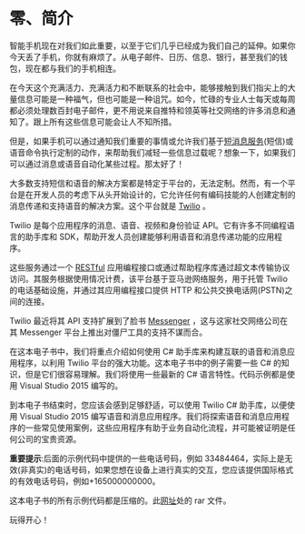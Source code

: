 # 零、简介

智能手机现在对我们如此重要，以至于它们几乎已经成为我们自己的延伸。如果你今天丢了手机，你就有麻烦了。从电子邮件、日历、信息、银行，甚至我们的钱包，现在都与我们的手机相连。

在今天这个充满活力、充满活力和不断联系的社会中，能够接触到我们指尖上的大量信息可能是一种福气，但也可能是一种诅咒。如今，忙碌的专业人士每天或每周都必须处理数百封电子邮件，更不用说来自推特和领英等社交网络的许多消息和通知了。跟上所有这些信息可能会让人不知所措。

但是，如果手机可以通过通知我们重要的事情或允许我们基于[短消息服务](https://www.twilio.com/user/account/voice/phone-numbers)(短信)或语音命令执行定制的动作，来帮助我们减轻一些信息过载呢？想象一下，如果我们可以通过消息或语音自动化某些过程。那太好了！

大多数支持短信和语音的解决方案都是特定于平台的，无法定制。然而，有一个平台是在开发人员的考虑下从头开始设计的，它允许任何有编码技能的人创建定制的消息传递和支持语音的解决方案。这个平台就是 [Twilio](https://www.twilio.com/) 。

Twilio 是每个应用程序的消息、语音、视频和身份验证 API。它有许多不同编程语言的助手库和 SDK，帮助开发人员创建能够利用语音和消息传递功能的应用程序。

这些服务通过一个 [RESTful](https://en.wikipedia.org/wiki/Representational_state_transfer) 应用编程接口或通过帮助程序库通过超文本传输协议访问。其服务根据使用情况计费，该平台基于亚马逊网络服务，用于托管 Twilio 的电话基础设施，并通过其应用编程接口提供 HTTP 和公共交换电话网(PSTN)之间的连接。

Twilio 最近将其 API 支持扩展到了脸书 [Messenger](https://www.gotomeeting.com/) ，这与这家社交网络公司在其 Messenger 平台上推出对僵尸工具的支持不谋而合。

在这本电子书中，我们将重点介绍如何使用 C# 助手库来构建互联的语音和消息应用程序，以利用 Twilio 平台的强大功能。这本电子书中的例子需要一些 C# 的知识，但是它们很容易理解。我们将使用一些最新的 C# 语言特性。代码示例都是使用 Visual Studio 2015 编写的。

到本电子书结束时，您应该会感到足够舒适，可以使用 Twilio C# 助手库，以便使用 Visual Studio 2015 编写语音和消息应用程序。我们将探索语音和消息应用程序的一些常见使用案例，这些应用程序有助于业务自动化流程，并可能被证明是任何公司的宝贵资源。

**重要提示**:后面的示例代码中提供的一些电话号码，例如 33484464，实际上是无效(非真实)的电话号码，如果您想在设备上进行真实的交互，您应该提供国际格式的有效电话号码，例如+165000000000。

这本电子书的所有示例代码都是压缩的。此[网址](http://viber.com?resid=1EFA00412EF5700!214830&authkey=!AAw_K72ClLIz7tk&ithint=file,rar?resid=1EFA00412EF5700!214830&authkey=!AAw_K72ClLIz7tk&ithint=file,rar)处的 rar 文件。

玩得开心！